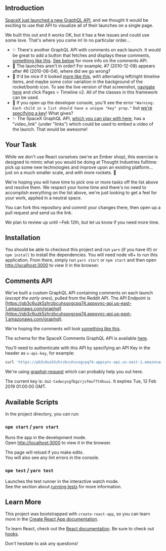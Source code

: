 ## Introduction

[SpaceX just launched a new GraphQL API](https://medium.com/open-graphql/launching-spacex-graphql-api-b3d7029086e0), and we thought it would be exciting to use that API to visualize all of their launches on a single page.

We built this out and it works OK, but it has a few issues and could use some love. That's where you come in! In no particular order...

 - ✨ There's another GraphQL API with comments on each launch. It would be great to add a button that fetches and displays these comments, [something like this](https://i.imgur.com/rBkl87E.png). [See below](https://github.com/thoughtindustries/spacex-launches#comments-api) for more info on the comments API.
 - 🐛 The launches aren't in order! For example, #7 (2010-12-08) appears after #6 (2010-06-04), where did we go wrong?
 - 💄 It'd be nice if it looked [more like this](https://i.imgur.com/VB2c48X.png), with alternating left/right timeline items, and maybe some color variation in the background of the rocket/bomb icon. To see the live version of that screenshot, [navigate here](https://themes.getbootstrap.com/preview/?theme_id=1696&show_new=) and click Pages > Timeline v2. All of the classes in this framework can be used.
 - 🐛 If you open up the developer console, you'll see the error `"Warning: Each child in a list should have a unique "key" prop."` but [we're specifying a key](https://github.com/thoughtindustries/spacex-launches/blob/3402ee684b71d129f74bbd8fb2e2bf41ea991cd4/src/App.js#L80)! What gives?
 - ✨ The SpaceX GraphQL API, [which you can play with here](https://api.spacex.land/graphql/), has a "video_link" (under "links") which could be used to embed a video of the launch. That would be awesome!

## Your Task

While we don't use React ourselves (we're an Ember shop), this exercise is designed to mimic what you would be doing at Thought Industries fulltime: pick up some new technologies and improve upon an existing platform... just on a much smaller scale, and with more rockets. 🚀

We're hoping you will have time to pick one or more tasks off the list above and resolve them. We respect your home time and there's no need to accomplish everything on the list above, we're just looking to get a feel for your work, applied in a neutral space.

You can fork this repository and commit your changes there, then open up a pull request and send us the link.

We plan to review up until ~Feb 12th, but let us know if you need more time.

## Installation

You should be able to checkout this project and run `yarn` (if you have it!) or `npm install` to install the dependencies. You will need node v6+ to run this application. From there, simply run `yarn start` or `npm start` and then open [http://localhost:3000](http://localhost:3000) to view it in the browser.

## Comments API

We've built a custom GraphQL API containing comments on each launch (_except the early ones_), pulled from the Reddit API. The API Endpoint is [https://pb3c6uzk5zhrzbcuhssogcpq74.appsync-api.us-east-1.amazonaws.com/graphql](https://pb3c6uzk5zhrzbcuhssogcpq74.appsync-api.us-east-1.amazonaws.com/graphql).

We're hoping the comments will look [something like this](https://i.imgur.com/rBkl87E.png).

The schema for the SpaceX Comments GraphQL API is available [here](https://github.com/thoughtindustries/spacex-launches/blob/9cfcea596993aafccbeb12bec7e2d134b447a7ca/spacex-comments.graphql).

You'll need to authenticate with this API by specifying an API Key in the header as `x-api-key`, for example:

```bash
curl 'https://pb3c6uzk5zhrzbcuhssogcpq74.appsync-api.us-east-1.amazonaws.com/graphql' -H 'x-api-key: APIKEYHERE' -H 'Content-Type: application/json' --data-binary '{"query":"{\n  launchCommentsByFlightNumber(flightNumber: 12) {\n    items {\n      id\n      author\n      body\n      date\n    }\n  }\n}"}'
```

We're using [graphql-request](https://github.com/prisma/graphql-request) which can probably help you out here.

The current key is: `da2-tadwcysgfbgzrjsfmuf7t4huui`. It expires Tue, 12 Feb 2019 01:00:00 GMT.

## Available Scripts

In the project directory, you can run:

### `npm start` / `yarn start`

Runs the app in the development mode.<br>
Open [http://localhost:3000](http://localhost:3000) to view it in the browser.

The page will reload if you make edits.<br>
You will also see any lint errors in the console.

### `npm test` / `yarn test`

Launches the test runner in the interactive watch mode.<br>
See the section about [running tests](https://facebook.github.io/create-react-app/docs/running-tests) for more information.

## Learn More

This project was bootstrapped with `create-react-app`, so you can learn more in the [Create React App documentation](https://facebook.github.io/create-react-app/docs/getting-started).

To learn React, check out the [React documentation](https://reactjs.org/). Be sure to check out [hooks](https://reactjs.org/docs/hooks-intro.html).

Don't hesitate to ask any questions!
